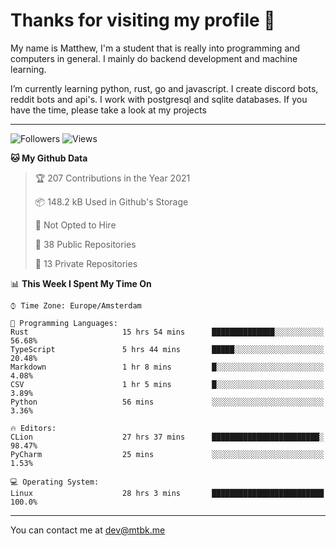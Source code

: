 # Thanks for visiting my profile 👋
My name is Matthew, I'm a student that is really into programming and computers in general. I mainly do backend development and machine learning.


I’m currently learning python, rust, go and javascript. I create discord bots, reddit bots and api's. I work with postgresql and sqlite databases. If you have the time, please take a look at my projects

---
![Followers](https://img.shields.io/github/followers/DankDumpster?style=social)
![Views](https://komarev.com/ghpvc/?username=DankDumpster&style=flat-square&color=green)
<!--START_SECTION:waka-->
**🐱 My Github Data** 

> 🏆 207 Contributions in the Year 2021
 > 
> 📦 148.2 kB Used in Github's Storage 
 > 
> 🚫 Not Opted to Hire
 > 
> 📜 38 Public Repositories 
 > 
> 🔑 13 Private Repositories  
 > 
📊 **This Week I Spent My Time On** 

```text
⌚︎ Time Zone: Europe/Amsterdam

💬 Programming Languages: 
Rust                     15 hrs 54 mins      ██████████████░░░░░░░░░░░   56.68% 
TypeScript               5 hrs 44 mins       █████░░░░░░░░░░░░░░░░░░░░   20.48% 
Markdown                 1 hr 8 mins         █░░░░░░░░░░░░░░░░░░░░░░░░   4.08% 
CSV                      1 hr 5 mins         █░░░░░░░░░░░░░░░░░░░░░░░░   3.89% 
Python                   56 mins             ░░░░░░░░░░░░░░░░░░░░░░░░░   3.36%

🔥 Editors: 
CLion                    27 hrs 37 mins      ████████████████████████░   98.47% 
PyCharm                  25 mins             ░░░░░░░░░░░░░░░░░░░░░░░░░   1.53%

💻 Operating System: 
Linux                    28 hrs 3 mins       █████████████████████████   100.0%

```


<!--END_SECTION:waka-->
-------

You can contact me at dev@mtbk.me
